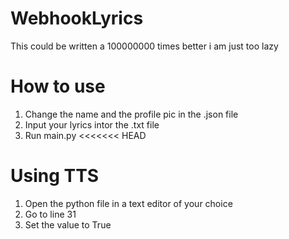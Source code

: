 # WebhookLyrics
This could be written a 100000000 times better i am just too lazy
# How to use
1. Change the name and the profile pic in the .json file
2. Input your lyrics intor the .txt file
3. Run main.py
<<<<<<< HEAD

# Using TTS
1. Open the python file in a text editor of your choice
2. Go to line 31
3. Set the value to True